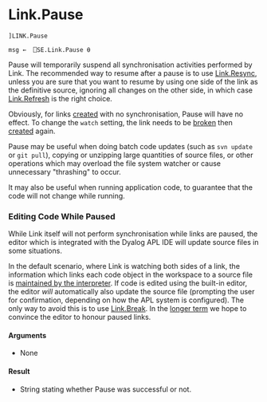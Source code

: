 # Link.Pause 

    ]LINK.Pause 
    
    msg ←  ⎕SE.Link.Pause ⍬

Pause will temporarily suspend all synchronisation activities performed by Link. The recommended way to resume after a pause is to use [Link.Resync](Link.Resync.md), unless you are sure that you want to resume by using one side of the link as the definitive source, ignoring all changes on the other side, in which case [Link.Refresh](Link.Refresh.md) is the right choice.

Obviously, for links [created](Link.Create.md) with no synchronisation, Pause will have no effect. To change the `watch` setting, the link needs to be [broken](Link.Break.md) then [created](Link.Create.md) again.

Pause may be useful when doing batch code updates (such as `svn update` or `git pull`), copying or unzipping large quantities of source files, or other operations which may overload the file system watcher or cause unnecessary "thrashing" to occur.

It may also be useful when running application code, to guarantee that the code will not change while running.

### Editing Code While Paused

While Link itself will not perform synchronisation while links are paused, the editor which is integrated with the Dyalog APL IDE will update source files in some situations.

In the default scenario, where Link is watching both sides of a link, the information which links each code object in the workspace to a source file is [maintained by the interpreter](../Discussion/HowDoesItWork.md#loading-apl-objects-from-source). If code is edited using the built-in editor, the editor *will* automatically also update the source file (prompting the user for confirmation, depending on how the APL system is configured). The only way to avoid this is to use [Link.Break](Link.Break.md). In the [longer term](../Discussion/HowDoesItWork.md#the-future) we hope to convince the editor to honour paused links.

#### Arguments

- None


#### Result

- String stating whether Pause was successful or not.